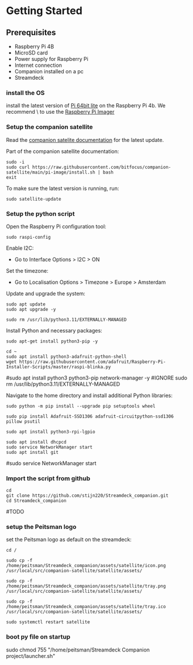 # Getting Started

## Prerequisites
- Raspberry Pi 4B
- MicroSD card
- Power supply for Raspberry Pi
- Internet connection
- Companion installed on a pc
- Streamdeck

### install the OS
install the latest version of [Pi 64bit lite](https://downloads.raspberrypi.com/raspios_lite_arm64/images/raspios_lite_arm64-2024-03-15/2024-03-15-raspios-bookworm-arm64-lite.img.xz) on the Raspberry Pi 4b. We recommend
\ to use the [Raspberry Pi Imager](https://downloads.raspberrypi.org/imager/imager_latest.exe)


### Setup the companion satellite

Read the [companion satelite documentation](https://github.com/bitfocus/companion-satellite/blob/main/README.md) for the latest update.


Part of the companion satellite documentation:

```
sudo -i
sudo curl https://raw.githubusercontent.com/bitfocus/companion-satellite/main/pi-image/install.sh | bash
exit
```

To make sure the latest version is running, run:
```
sudo satellite-update
```


### Setup the python script

Open the Raspberry Pi configuration tool:

```
sudo raspi-config
```

Enable I2C:
- Go to Interface Options > I2C > ON

Set the timezone:
- Go to Localisation Options > Timezone > Europe > Amsterdam


Update and upgrade the system:
```
sudo apt update
sudo apt upgrade -y

sudo rm /usr/lib/python3.11/EXTERNALLY-MANAGED
```

Install Python and necessary packages:
```
sudo apt-get install python3-pip -y
```
```
cd ~
sudo apt install python3-adafruit-python-shell
wget https://raw.githubusercontent.com/adafruit/Raspberry-Pi-Installer-Scripts/master/raspi-blinka.py
```

#sudo apt install python3 python3-pip network-manager -y
#IGNORE sudo rm /usr/lib/python3.11/EXTERNALLY-MANAGED

Navigate to the home directory and install additional Python libraries:
```
sudo python -m pip install --upgrade pip setuptools wheel

sudo pip install Adafruit-SSD1306 adafruit-circuitpython-ssd1306 pillow psutil

sudo apt install python3-rpi-lgpio

sudo apt install dhcpcd
sudo service NetworkManager start
sudo apt install git
```

#sudo service NetworkManager start

### Import the script from github
```
cd
git clone https://github.com/stijn220/Streamdeck_companion.git
cd Streamdeck_companion
```


#TODO
### setup the Peitsman logo
set the Peitsman logo as default on the streamdeck:
```
cd /

sudo cp -f /home/peitsman/Streamdeck_companion/assets/satellite/icon.png /usr/local/src/companion-satellite/satellite/assets/

sudo cp -f /home/peitsman/Streamdeck_companion/assets/satellite/tray.png /usr/local/src/companion-satellite/satellite/assets/

sudo cp -f /home/peitsman/Streamdeck_companion/assets/satellite/tray.ico /usr/local/src/companion-satellite/satellite/assets/

sudo systemctl restart satellite
```

### boot py file on startup
sudo chmod 755 "/home/peitsman/Streamdeck Companion project/launcher.sh"
